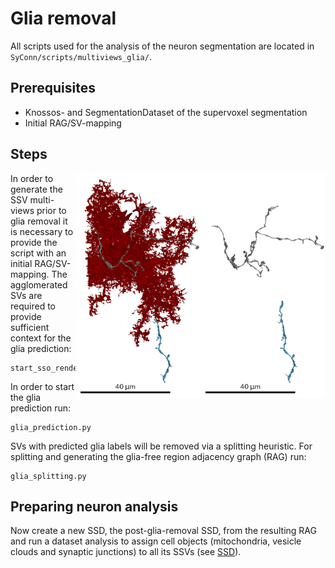 # Glia removal
All scripts used for the analysis of the neuron segmentation are located in `SyConn/scripts/multiviews_glia/`.

## Prerequisites
* Knossos- and SegmentationDataset of the supervoxel segmentation
* Initial RAG/SV-mapping

## Steps
<img align="right" width="200" height="360" src="./_static/glia_neuron_merger1_removal.png">

<img align="right" width="200" height="360" src="./_static/glia_neuron_merger1.png">
In order to generate the SSV multi-views prior to glia removal it is necessary to provide the script with an initial RAG/SV-mapping.
The agglomerated SVs are required to provide sufficient context for the glia prediction:

    start_sso_rendering_glia_removal.py

In order to start the glia prediction run:

    glia_prediction.py

SVs with predicted glia labels will be removed via a splitting heuristic. For splitting and generating
 the glia-free region adjacency graph (RAG) run:

    glia_splitting.py


## Preparing neuron analysis
Now create a new SSD, the post-glia-removal SSD, from the resulting RAG and run a
 dataset analysis to assign cell objects (mitochondria, vesicle clouds and synaptic junctions)
 to all its SSVs (see [SSD](super_segmentation_datasets.md)).
